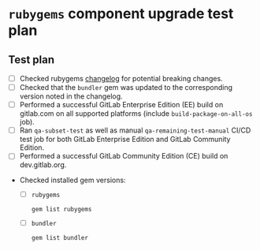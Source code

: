 # `rubygems` component upgrade test plan

<!-- Copy and paste the following into your MR description. -->
## Test plan

- [ ] Checked rubygems [changelog](https://github.com/rubygems/rubygems/blob/master/CHANGELOG.md) for potential breaking changes.
- [ ] Checked that the `bundler` gem was updated to the corresponding version
  noted in the changelog.
- [ ] Performed a successful GitLab Enterprise Edition (EE) build on gitlab.com
  on all supported platforms (include `build-package-on-all-os` job).
- [ ] Ran `qa-subset-test` as well as manual `qa-remaining-test-manual` CI/CD
  test job for both GitLab Enterprise Edition and GitLab Community Edition.
- [ ] Performed a successful GitLab Community Edition (CE) build on
  dev.gitlab.org.
- Checked installed gem versions:

  - [ ] `rubygems`

    ```shell
    gem list rubygems
    ```

  - [ ] `bundler`

    ```shell
    gem list bundler
    ```
